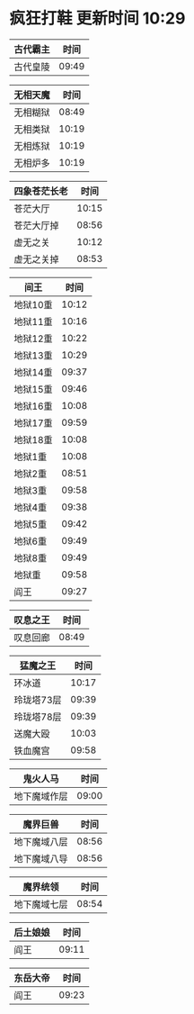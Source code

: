 # 疯狂打鞋 更新时间 10:29

| 古代霸主   | 时间    |
|--------|-------|
| 古代皇陵 | 09:49 |

| 无相天魔   | 时间    |
|--------|-------|
| 无相糊狱 | 08:49 |
| 无相类狱 | 10:19 |
| 无相炼狱 | 10:19 |
| 无相炉多 | 10:19 |

| 四象苍茫长老   | 时间    |
|--------|-------|
| 苍茫大厅 | 10:15 |
| 苍茫大厅掉 | 08:56 |
| 虚无之关 | 10:12 |
| 虚无之关掉 | 08:53 |

| 间王   | 时间    |
|--------|-------|
| 地狱10重 | 10:12 |
| 地狱11重 | 10:16 |
| 地狱12重 | 10:22 |
| 地狱13重 | 10:29 |
| 地狱14重 | 09:37 |
| 地狱15重 | 09:46 |
| 地狱16重 | 10:08 |
| 地狱17重 | 09:59 |
| 地狱18重 | 10:08 |
| 地狱1重 | 10:08 |
| 地狱2重 | 08:51 |
| 地狱3重 | 09:58 |
| 地狱4重 | 09:38 |
| 地狱5重 | 09:42 |
| 地狱6重 | 09:49 |
| 地狱8重 | 09:49 |
| 地狱重 | 09:58 |
| 阎王 | 09:27 |

| 叹息之王   | 时间    |
|--------|-------|
| 叹息回廊 | 08:49 |

| 猛魔之王   | 时间    |
|--------|-------|
| 环冰道 | 10:17 |
| 玲珑塔73层 | 09:39 |
| 玲珑塔78层 | 09:39 |
| 送魔大殴 | 10:03 |
| 铁血魔宫 | 09:58 |

| 鬼火人马   | 时间    |
|--------|-------|
| 地下魔域作层 | 09:00 |

| 魔界巨兽   | 时间    |
|--------|-------|
| 地下魔域八层 | 08:56 |
| 地下魔域八导 | 08:56 |

| 魔界统领   | 时间    |
|--------|-------|
| 地下魔域七层 | 08:54 |

| 后土娘娘   | 时间    |
|--------|-------|
| 阎王 | 09:11 |

| 东岳大帝   | 时间    |
|--------|-------|
| 阎王 | 09:23 |